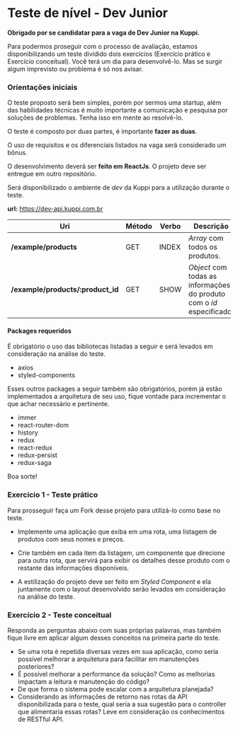 # Teste de nível - Dev Junior

**Obrigado por se candidatar para a vaga de Dev Junior na Kuppi.**

Para podermos proseguir com o processo de avaliação, estamos disponibilizando um teste dividido dois exercícios (Exercício prático e Exercício conceitual). Você terá um dia para desenvolvê-lo. Mas se surgir algum imprevisto ou problema é só nos avisar.

### **Orientações iniciais**

O teste proposto será bem simples, porém por sermos uma startup, além das habilidades técnicas é muito importante a comunicação e pesquisa por soluções de problemas. Tenha isso em mente ao resolvê-lo. 

O teste é composto por duas partes, é importante **fazer as duas**. 

O uso de requisitos e os diferenciais listados na vaga será considerado um bônus.

O desenvolvimento deverá ser **feito em ReactJs**. O projeto deve ser entregue em outro repositório.

Será disponibilizado o ambiente de *dev* da Kuppi para a utilização durante o teste.

**url:** https://dev-api.kuppi.com.br

| Uri | Método | Verbo | Descrição
|---|---|---|---|
| **/example/products**  | GET | INDEX | *Array* com todos os produtos.
| **/example/products/:product_id**  | GET | SHOW | *Object* com todas as informações do produto com o *id* especificado.

#### **Packages requeridos**

É obrigatório o uso das bibliotecas listadas a seguir e será levados em consideração na análise do teste.

- axios
- styled-components

Esses outros packages a seguir também são obrigatórios, porém já estão implementados a arquitetura de seu uso, fique vontade para incrementar o que achar necessário e pertinente. 

- immer
- react-router-dom
- history
- redux
- react-redux
- redux-persist
- redux-saga

Boa sorte!

### **Exercício 1 - Teste prático**

Para prosseguir faça um Fork desse projeto para utilizá-lo como base no teste.

- Implemente uma aplicação que exiba em uma rota, uma listagem de produtos com seus nomes e preços.

- Crie também em cada item da listagem, um componente que direcione para outra rota, que servirá para exibir os detalhes desse produto com o restante das informações disponíveis.

- A estilização do projeto deve ser feito em *Styled Component* e ela juntamente com o layout desenvolvido serão levados em consideração na análise do teste.

### **Exercício 2 - Teste conceitual**

Responda as perguntas abaixo com suas próprias palavras, mas também fique livre em aplicar algum desses conceitos na primeira parte do teste.

- Se uma rota é repetida diversas vezes em sua aplicação, como seria possível melhorar a arquitetura para facilitar em manutenções posteriores?
- É possível melhorar a performance da solução? Como as melhorias impactam a leitura e manutenção do código?
- De que forma o sistema pode escalar com a arquitetura planejada?
- Considerando as informações de retorno nas rotas da API disponibilizada para o teste, qual seria a sua sugestão para o controller que alimentaria essas rotas? Leve em consideração os conhecimentos de RESTful API.

